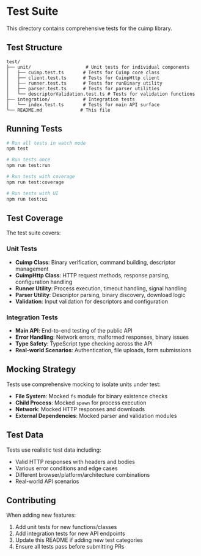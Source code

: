 # Test Suite

This directory contains comprehensive tests for the cuimp library.

## Test Structure

```
test/
├── unit/                    # Unit tests for individual components
│   ├── cuimp.test.ts       # Tests for Cuimp core class
│   ├── client.test.ts      # Tests for CuimpHttp client
│   ├── runner.test.ts      # Tests for runBinary utility
│   ├── parser.test.ts      # Tests for parser utilities
│   └── descriptorValidation.test.ts # Tests for validation functions
├── integration/            # Integration tests
│   └── index.test.ts       # Tests for main API surface
└── README.md              # This file
```

## Running Tests

```bash
# Run all tests in watch mode
npm test

# Run tests once
npm run test:run

# Run tests with coverage
npm run test:coverage

# Run tests with UI
npm run test:ui
```

## Test Coverage

The test suite covers:

### Unit Tests
- **Cuimp Class**: Binary verification, command building, descriptor management
- **CuimpHttp Class**: HTTP request methods, response parsing, configuration handling
- **Runner Utility**: Process execution, timeout handling, signal handling
- **Parser Utility**: Descriptor parsing, binary discovery, download logic
- **Validation**: Input validation for descriptors and configuration

### Integration Tests
- **Main API**: End-to-end testing of the public API
- **Error Handling**: Network errors, malformed responses, binary issues
- **Type Safety**: TypeScript type checking across the API
- **Real-world Scenarios**: Authentication, file uploads, form submissions

## Mocking Strategy

Tests use comprehensive mocking to isolate units under test:

- **File System**: Mocked `fs` module for binary existence checks
- **Child Process**: Mocked `spawn` for process execution
- **Network**: Mocked HTTP responses and downloads
- **External Dependencies**: Mocked parser and validation modules

## Test Data

Tests use realistic test data including:
- Valid HTTP responses with headers and bodies
- Various error conditions and edge cases
- Different browser/platform/architecture combinations
- Real-world API scenarios

## Contributing

When adding new features:

1. Add unit tests for new functions/classes
2. Add integration tests for new API endpoints
3. Update this README if adding new test categories
4. Ensure all tests pass before submitting PRs
